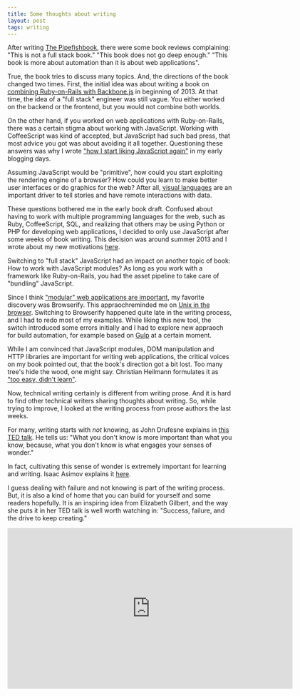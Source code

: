 ```yaml
---
title: Some thoughts about writing
layout: post
tags: writing
---
```

After writing [The Pipefishbook](http://pipefishbook.com), there were some book reviews complaining: "This is not a full stack book." "This book does not go deep enough." "This book is more about automation than it is about web applications".

True, the book tries to discuss many topics. And, the directions of the book changed two times. First, the initial idea was about writing a book on [combining Ruby-on-Rails with Backbone.js](http://thinkingonthinking.com/writing-on-ruby-and-backbone/) in beginning of 2013. At that time, the idea of a "full stack" engineer was still vague. You either worked on the backend or the frontend, but you would not combine both worlds.

On the other hand, if you worked on web applications with Ruby-on-Rails, there was a certain stigma about working with JavaScript. Working with CoffeeScript was kind of accepted, but JavaScript had such bad press, that most advice you got was about avoiding it all together. Questioning these answers was why I wrote ["how I start liking JavaScript again"](http://thinkingonthinking.com/how-I-start-liking-javascript-again/) in my early blogging days.

Assuming JavaScript would be "primitive", how could you start exploiting the rendering engine of a browser? How could you learn to make better user interfaces or do graphics for the web? After all, [visual languages](http://thinkingonthinking.com/visual-languages/) are an important driver to tell stories and have remote interactions with data.

These questions bothered me in the early book draft. Confused about having to work with multiple programming languages for the web, such as Ruby, CoffeeScript, SQL, and realizing that others may be using Python or PHP for developing web applications, I decided to only use JavaScript after some weeks of book writing. This decision was around summer 2013 and I wrote about my new motivations [here](http://thinkingonthinking.com/Here-Goes-Your-Web-Stack/).

Switching to "full stack" JavaScript had an impact on another topic of book: How to work with JavaScript modules? As long as you work with a framework like Ruby-on-Rails, you had the asset pipeline to take care of "bundling" JavaScript. 

Since I think ["modular" web applications are important](http://thinkingonthinking.com/what-is-modular-architecture/), my favorite discovery was Browserify. This appraochreminded me on [Unix in the browser](http://thinkingonthinking.com/unix-in-the-browser/). Switching to Browserify happened quite late in the writing process, and I had to redo most of my examples. While liking this new tool, the switch introduced some errors initially and I had to explore new appraoch for build automation, for example based on [Gulp](http://thinkingonthinking.com/intro-to-gulp/) at a certain moment.

While I am convinced that JavaScript modules, DOM manipulation and HTTP libraries are important for writing web applications, the critical voices on my book pointed out, that the book's direction got a bit lost. Too many tree's hide the wood, one might say. Christian Heilmann formulates it as ["too easy, didn't learn"](https://www.youtube.com/watch?v=RHt3L5Lqs50).

Now, technical writing certainly is different from writing prose. And it is hard to find other technical writers sharing thoughts about writing. So, while trying to improve, I looked at the writing process from prose authors the last weeks.

For many, writing starts with *not* knowing, as John Drufesne explains in [this TED talk](https://www.youtube.com/watch?v=urJDbQl5W0I&feature=youtu.be&t=1m18s). He  tells us: "What you don't know is more important than what you know, because, what you don't know is what engages your senses of wonder."

In fact, cultivating this sense of wonder is extremely important for learning and writing. Isaac Asimov explains it [here](https://www.youtube.com/watch?v=1CwUuU6C4pk&feature=youtu.be&t=4m53s).

I guess dealing with failure and not knowing is part of the writing process. But, it is also a kind of home that you can build for yourself and some readers hopefully. It is an inspiring idea from Elizabeth Gilbert, and the way she puts it in her TED talk is well worth watching in: "Success, failure, and the drive to keep creating." 

<iframe src="https://embed-ssl.ted.com/talks/elizabeth_gilbert_success_failure_and_the_drive_to_keep_creating.html" width="640" height="360" frameborder="0" scrolling="no" webkitAllowFullScreen mozallowfullscreen allowFullScreen></iframe>
